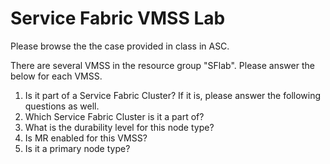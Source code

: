 # Service Fabric VMSS Lab
Please browse the the case provided in class in ASC.

There are several VMSS in the resource group "SFlab". 
Please answer the below for each VMSS. 

1. Is it part of a Service Fabric Cluster? If it is, please answer the following questions as well. 
2. Which Service Fabric Cluster is it a part of?
3. What is the durability level for this node type?
4. Is MR enabled for this VMSS?
5. Is it a primary node type?

